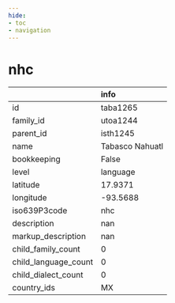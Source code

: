 ```yaml
---
hide:
- toc
- navigation
---
```

# nhc
|                      | info            |
|:---------------------|:----------------|
| id                   | taba1265        |
| family_id            | utoa1244        |
| parent_id            | isth1245        |
| name                 | Tabasco Nahuatl |
| bookkeeping          | False           |
| level                | language        |
| latitude             | 17.9371         |
| longitude            | -93.5688        |
| iso639P3code         | nhc             |
| description          | nan             |
| markup_description   | nan             |
| child_family_count   | 0               |
| child_language_count | 0               |
| child_dialect_count  | 0               |
| country_ids          | MX              |